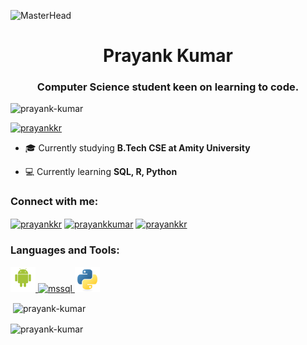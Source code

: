 ![MasterHead](https://wolseyhalloxford.org.uk/wp-content/uploads/2020/05/AL-Computer-Science-Banner-min.jpg)
<h1 align="center">Prayank Kumar</h1>
<h3 align="center">Computer Science student keen on learning to code.</h3>

<p align="left"> <img src="https://komarev.com/ghpvc/?username=prayank-kumar&label=Profile%20views&color=0e75b6&style=flat" alt="prayank-kumar" /> </p>


<p align="left"> <a href="https://twitter.com/prayankkr" target="blank"><img src="https://img.shields.io/twitter/follow/prayankkr?logo=twitter&style=for-the-badge" alt="prayankkr" /></a> </p>

- 🎓 Currently studying **B.Tech CSE at Amity University**

- 💻 Currently learning **SQL, R, Python**

<h3 align="left">Connect with me:</h3>
<p align="left">
<a href="https://twitter.com/prayankkr" target="blank"><img align="center" src="https://raw.githubusercontent.com/rahuldkjain/github-profile-readme-generator/master/src/images/icons/Social/twitter.svg" alt="prayankkr" height="30" width="40" /></a>
<a href="https://linkedin.com/in/prayankkumar" target="blank"><img align="center" src="https://raw.githubusercontent.com/rahuldkjain/github-profile-readme-generator/master/src/images/icons/Social/linked-in-alt.svg" alt="prayankkumar" height="30" width="40" /></a>
<a href="https://fb.com/prayankkr" target="blank"><img align="center" src="https://raw.githubusercontent.com/rahuldkjain/github-profile-readme-generator/master/src/images/icons/Social/facebook.svg" alt="prayankkr" height="30" width="40" /></a>
</p>

<h3 align="left">Languages and Tools:</h3>
<p align="left"> <a href="https://developer.android.com" target="_blank" rel="noreferrer"> <img src="https://raw.githubusercontent.com/devicons/devicon/master/icons/android/android-original-wordmark.svg" alt="android" width="40" height="40"/> </a> <a href="https://www.microsoft.com/en-us/sql-server" target="_blank" rel="noreferrer"> <img src="https://www.svgrepo.com/show/303229/microsoft-sql-server-logo.svg" alt="mssql" width="40" height="40"/> </a> <a href="https://www.python.org" target="_blank" rel="noreferrer"> <img src="https://raw.githubusercontent.com/devicons/devicon/master/icons/python/python-original.svg" alt="python" width="40" height="40"/> </a> </p>


<p>&nbsp;<img align="center" src="https://github-readme-stats.vercel.app/api?username=prayank-kumar&show_icons=true&locale=en" alt="prayank-kumar" /></p>

<p><img align="center" src="https://github-readme-streak-stats.herokuapp.com/?user=prayank-kumar&" alt="prayank-kumar" /></p>
